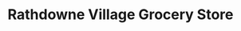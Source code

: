 ---
title: "Rathdowne Village Grocery Store"
url: /carlton-north/rathdowne-village-grocery-store/
shop: convenience
---